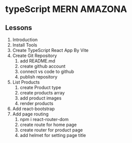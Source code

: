 # typeScript MERN AMAZONA

## Lessons

1. Introduction
2. Install Tools
3. Create TypeScript React App By Vite
4. Create Git Repository
   1. add README.md
   2. create github account
   3. connect vs code to github
   4. publish repository
5. List Products
   1. create Product type
   2. create products array
   3. add product images
   4. render products
6. Add react-bootstrap
7. Add page routing
   1. npm i react-router-dom
   2. create route for home page
   3. create router for product page
   4. add helmet for setting page title
